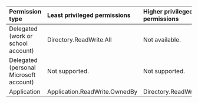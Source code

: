 |Permission type|Least privileged permissions|Higher privileged permissions|
|:---|:---|:---|
|Delegated (work or school account)|Directory.ReadWrite.All|Not available.|
|Delegated (personal Microsoft account)|Not supported.|Not supported.|
|Application|Application.ReadWrite.OwnedBy|Directory.ReadWrite.All|
